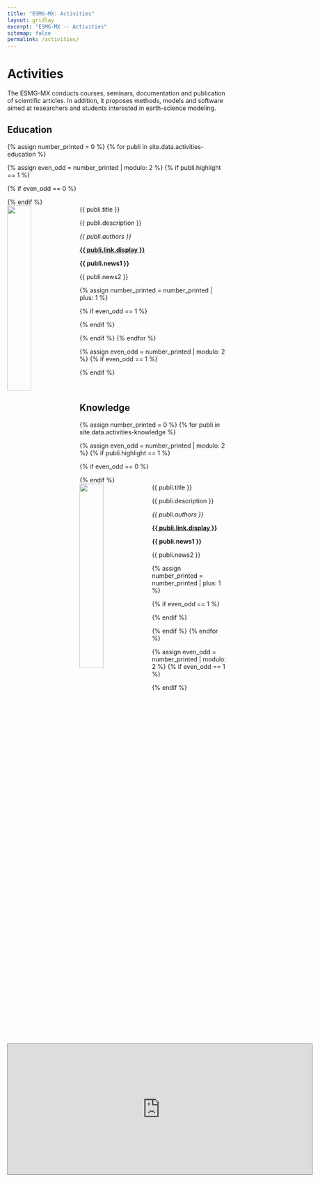 ```yaml
---
title: "ESMG-MX: Activities"
layout: gridlay
excerpt: "ESMG-MX -- Activities"
sitemap: false
permalink: /activities/
---
```



# Activities
The ESMG-MX conducts courses, seminars, documentation and publication of scientific articles. In addition, it proposes methods, models and software aimed at researchers and students interested in earth-science modeling.

## Education

{% assign number_printed = 0 %}
{% for publi in site.data.activities-education %}

{% assign even_odd = number_printed | modulo: 2 %}
{% if publi.highlight == 1 %}

{% if even_odd == 0 %}
<div class="row">
{% endif %}

<div class="col-sm-6 clearfix">
 <div class="well">
  <pubtit>{{ publi.title }}</pubtit>
  <img src="{{ site.url }}{{ site.baseurl }}/images/pubpic/{{ publi.image }}" class="img-responsive" width="33%" style="float: left" />
  <p>{{ publi.description }}</p>
  <p><em>{{ publi.authors }}</em></p>
  <p><strong><a href="{{ publi.link.url }}">{{ publi.link.display }}</a></strong></p>
  <p class="text-danger"><strong> {{ publi.news1 }}</strong></p>
  <p> {{ publi.news2 }}</p>
 </div>
</div>

{% assign number_printed = number_printed | plus: 1 %}

{% if even_odd == 1 %}
</div>
{% endif %}

{% endif %}
{% endfor %}

{% assign even_odd = number_printed | modulo: 2 %}
{% if even_odd == 1 %}
</div>
{% endif %}

<p> &nbsp; </p>

## Knowledge

{% assign number_printed = 0 %}
{% for publi in site.data.activities-knowledge %}

{% assign even_odd = number_printed | modulo: 2 %}
{% if publi.highlight == 1 %}

{% if even_odd == 0 %}
<div class="row">
{% endif %}

<div class="col-sm-6 clearfix">
 <div class="well">
  <pubtit>{{ publi.title }}</pubtit>
  <img src="{{ site.url }}{{ site.baseurl }}/images/pubpic/{{ publi.image }}" class="img-responsive" width="33%" style="float: left" />
  <p>{{ publi.description }}</p>
  <p><em>{{ publi.authors }}</em></p>
  <p><strong><a href="{{ publi.link.url }}">{{ publi.link.display }}</a></strong></p>
  <p class="text-danger"><strong> {{ publi.news1 }}</strong></p>
  <p> {{ publi.news2 }}</p>
 </div>
</div>

{% assign number_printed = number_printed | plus: 1 %}

{% if even_odd == 1 %}
</div>
{% endif %}

{% endif %}
{% endfor %}

{% assign even_odd = number_printed | modulo: 2 %}
{% if even_odd == 1 %}
</div>
{% endif %}

<div>
         <iframe src="https://calendar.google.com/calendar/embed?title=Eventos%20ESMG%20MX&amp;showTitle=0&amp;showNav=0&amp;showPrint=0&amp;showTabs=0&amp;height=468&amp;wkst=1&amp;bgcolor=%23ffffff&amp;src=esmg.mx%40gmail.com&amp;color=%23BE6D00&amp;ctz=America%2FMexico_City" style="border:solid 1px #777" width="700" height="300" frameborder="0" scrolling="no"></iframe>
         </div>

<p> &nbsp; </p>


